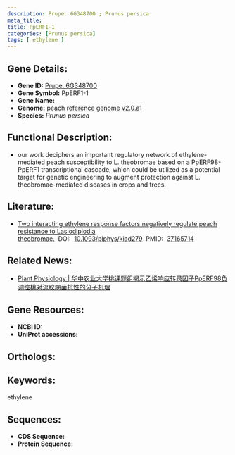 ```yaml
---
description: Prupe. 6G348700 ; Prunus persica
meta_title:
title: PpERF1-1
categories: [Prunus persica]
tags: [ ethylene ]
---
```


## Gene Details:
- **Gene ID:**	[Prupe. 6G348700]()
- **Gene Symbol:** PpERF1-1
- **Gene Name:** 
- **Genome:** [peach reference genome v2.0.a1]()
- **Species:** *Prunus persica*

## Functional Description:
   - our work deciphers an important regulatory network of ethylene-mediated peach susceptibility to L. theobromae based on a PpERF98-PpERF1 transcriptional cascade, which could be utilized as a potential target for genetic engineering to augment protection against L. theobromae-mediated diseases in crops and trees.

## Literature:
   - [Two interacting ethylene response factors negatively regulate peach resistance to Lasiodiplodia theobromae.]( https://academic.oup.com/plphys/article/192/4/3134/7159814?login=true)&nbsp;&nbsp;DOI:&nbsp;&nbsp;[10.1093/plphys/kiad279](https://academic.oup.com/plphys/article/192/4/3134/7159814?login=true)&nbsp;&nbsp;PMID:&nbsp;&nbsp;[37165714](https://pubmed.ncbi.nlm.nih.gov/37165714/)

## Related News:
   - [Plant Physiology | 华中农业大学桃课题组揭示乙烯响应转录因子PpERF98负调控桃对流胶病菌抗性的分子机理](https://mp.weixin.qq.com/s/lbQNpHVU_dVdN4gsFAJqRg)

## Gene Resources:
- **NCBI ID:** [](https://www.ncbi.nlm.nih.gov/gene/?term=)
- **UniProt accessions:** [](https://www.uniprot.org/uniprotkb//entry)

## Orthologs:


## Keywords:
ethylene

## Sequences:
- **CDS Sequence:**
- **Protein Sequence:**
